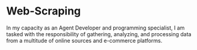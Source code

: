 # Web-Scraping
In my capacity as an Agent Developer and programming specialist, I am tasked with the responsibility of gathering, analyzing, and processing data from a multitude of online sources and e-commerce platforms.  
